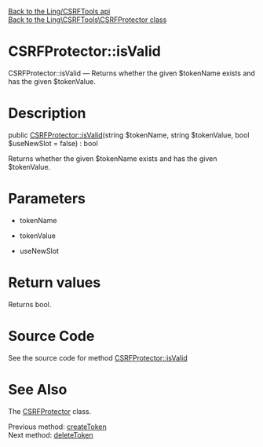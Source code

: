 [Back to the Ling/CSRFTools api](https://github.com/lingtalfi/CSRFTools/blob/master/doc/api/Ling/CSRFTools.md)<br>
[Back to the Ling\CSRFTools\CSRFProtector class](https://github.com/lingtalfi/CSRFTools/blob/master/doc/api/Ling/CSRFTools/CSRFProtector.md)


CSRFProtector::isValid
================



CSRFProtector::isValid — Returns whether the given $tokenName exists and has the given $tokenValue.




Description
================


public [CSRFProtector::isValid](https://github.com/lingtalfi/CSRFTools/blob/master/doc/api/Ling/CSRFTools/CSRFProtector/isValid.md)(string $tokenName, string $tokenValue, bool $useNewSlot = false) : bool




Returns whether the given $tokenName exists and has the given $tokenValue.




Parameters
================


- tokenName

    

- tokenValue

    

- useNewSlot

    


Return values
================

Returns bool.








Source Code
===========
See the source code for method [CSRFProtector::isValid](https://github.com/lingtalfi/CSRFTools/blob/master/CSRFProtector.php#L221-L238)


See Also
================

The [CSRFProtector](https://github.com/lingtalfi/CSRFTools/blob/master/doc/api/Ling/CSRFTools/CSRFProtector.md) class.

Previous method: [createToken](https://github.com/lingtalfi/CSRFTools/blob/master/doc/api/Ling/CSRFTools/CSRFProtector/createToken.md)<br>Next method: [deleteToken](https://github.com/lingtalfi/CSRFTools/blob/master/doc/api/Ling/CSRFTools/CSRFProtector/deleteToken.md)<br>

